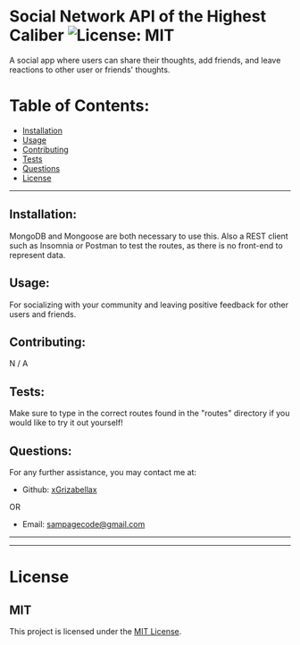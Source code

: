 # Social Network API of the Highest Caliber ![License: MIT](<https://img.shields.io/badge/License-MIT-yellow.svg>)

  A social app where users can share their thoughts, add friends, and leave reactions to other user or friends' thoughts.

  # Table of Contents:
  * [Installation](#installation)
  * [Usage](#usage)
  * [Contributing](#contributing)
  * [Tests](#tests)
  * [Questions](#questions)
  * [License](#license)

---

  ## Installation:
  MongoDB and Mongoose are both necessary to use this. Also a REST client such as Insomnia or Postman to test the routes, as there is no front-end to represent data.

  ## Usage:
  For socializing with your community and leaving positive feedback for other users and friends.

  ## Contributing:
  N / A

  ## Tests:
  Make sure to type in the correct routes found in the "routes" directory if you would like to try it out yourself!

  ## Questions:
  For any further assistance, you may contact me at:

  * Github: [xGrizabellax](<https://github.com/xGrizabellax>)

  OR

  * Email: sampagecode@gmail.com

  ---
  ___

# License
  ## MIT
  This project is licensed under the [MIT License](https://opensource.org/licenses/MIT).










